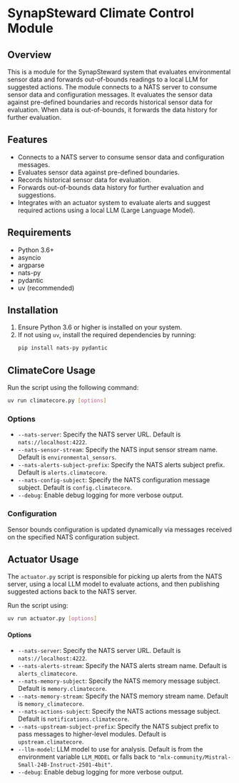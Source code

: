 # SynapSteward Climate Control Module

## Overview

This is a module for the SynapSteward system that evaluates environmental
sensor data and forwards out-of-bounds readings to a local LLM for suggested
actions. The module connects to a NATS server to consume sensor data and
configuration messages. It evaluates the sensor data against pre-defined
boundaries and records historical sensor data for evaluation. When data is
out-of-bounds, it forwards the data history for further evaluation.

## Features

- Connects to a NATS server to consume sensor data and configuration messages.
- Evaluates sensor data against pre-defined boundaries.
- Records historical sensor data for evaluation.
- Forwards out-of-bounds data history for further evaluation and suggestions.
- Integrates with an actuator system to evaluate alerts and suggest required
  actions using a local LLM (Large Language Model).

## Requirements

- Python 3.6+
- asyncio
- argparse
- nats-py
- pydantic
- uv (recommended)

## Installation

1. Ensure Python 3.6 or higher is installed on your system.
2. If not using `uv`, install the required dependencies by running:
   ```bash
   pip install nats-py pydantic
   ```

## ClimateCore Usage

Run the script using the following command:

```bash
uv run climatecore.py [options]
```

### Options

- `--nats-server`: Specify the NATS server URL. Default is `nats://localhost:4222`.
- `--nats-sensor-stream`: Specify the NATS input sensor stream name. Default is `environmental_sensors`.
- `--nats-alerts-subject-prefix`: Specify the NATS alerts subject prefix. Default is `alerts.climatecore`.
- `--nats-config-subject`: Specify the NATS configuration message subject. Default is `config.climatecore`.
- `--debug`: Enable debug logging for more verbose output.

### Configuration

Sensor bounds configuration is updated dynamically via messages received on the
specified NATS configuration subject.

## Actuator Usage

The `actuator.py` script is responsible for picking up alerts from the NATS
server, using a local LLM model to evaluate actions, and then publishing
suggested actions back to the NATS server.

Run the script using:

```bash
uv run actuator.py [options]
```

#### Options

- `--nats-server`: Specify the NATS server URL. Default is `nats://localhost:4222`.
- `--nats-alerts-stream`: Specify the NATS alerts stream name. Default is `alerts_climatecore`.
- `--nats-memory-subject`: Specify the NATS memory message subject. Default is `memory.climatecore`.
- `--nats-memory-stream`: Specify the NATS memory stream name. Default is `memory_climatecore`.
- `--nats-actions-subject`: Specify the NATS actions message subject. Default is `notifications.climatecore`.
- `--nats-upstream-subject-prefix`: Specify the NATS subject prefix to pass messages to higher-level modules. Default is `upstream.climatecore`.
- `--llm-model`: LLM model to use for analysis. Default is from the environment variable `LLM_MODEL` or falls back to `"mlx-community/Mistral-Small-24B-Instruct-2501-4bit"`.
- `--debug`: Enable debug logging for more verbose output.
